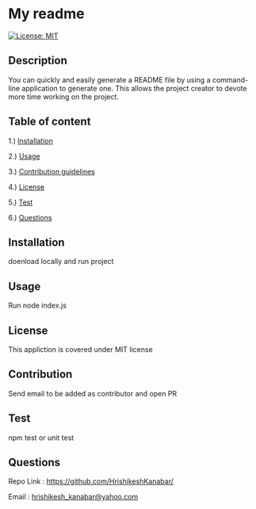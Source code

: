 
  
  # My readme

  [![License: MIT](https://img.shields.io/badge/License-MIT-yellow.svg)](https://opensource.org/licenses/MIT)


  ## Description
  You can quickly and easily generate a README file by using a command-line application to generate one. This allows the project creator to devote more time working on the project.

  ## Table of content

  1.) [Installation](#installation)

  2.) [Usage](#usage)

  3.) [Contribution guidelines](#contribution)

  4.) [License](#license)
  
  5.) [Test](#test)

  6.) [Questions](#questions)

  ## Installation
  doenload locally and run project

  ## Usage
  Run node index.js 

  ## License
  This appliction is covered under MIT license

  ## Contribution
  Send email to be added as contributor and open PR

  ## Test
  npm test or unit test

  ## Questions
  
  Repo Link : https://github.com/HrishikeshKanabar/
  
  Email :     hrishikesh_kanabar@yahoo.com
